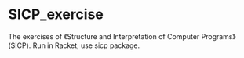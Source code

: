# SICP_exercise
The exercises of 《Structure and Interpretation of Computer Programs》(SICP).
Run in Racket, use sicp package.
